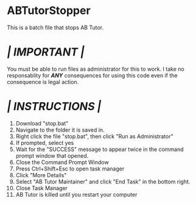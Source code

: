 # ABTutorStopper
This is a batch file that stops AB Tutor.

# _| IMPORTANT |_
You must be able to run files as administrator for this to work. I take no responsablity for **_ANY_** consequences for using this code even if the consequence is legal action.

# _| INSTRUCTIONS |_
1. Download "stop.bat"
2. Navigate to the folder it is saved in.
3. Right click the file "stop.bat", then click "Run as Administrator"
4. If prompted, select yes
5. Wait for the "SUCCESS" message to appear twice in the command prompt window that opened.
6. Close the Command Prompt Window
7. Press Ctrl+Shift+Esc to open task manager
8. Click "More Details"
9. Select "AB Tutor Maintainer" and click "End Task" in the bottom right.
10. Close Task Manager
11. AB Tutor is killed until you restart your computer
